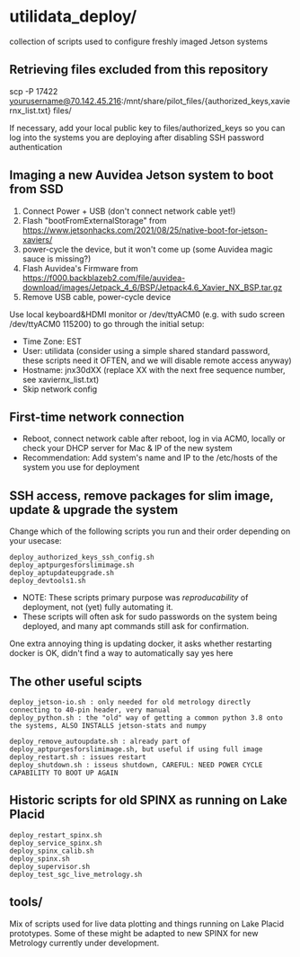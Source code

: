 # utilidata_deploy/

collection of scripts used to configure freshly imaged Jetson systems

## Retrieving files excluded from this repository

scp -P 17422 yourusername@70.142.45.216:/mnt/share/pilot_files/{authorized_keys,xaviernx_list.txt} files/

If necessary, add your local public key to files/authorized_keys
so you can log into the systems you are deploying after disabling SSH password authentication

## Imaging a new Auvidea Jetson system to boot from SSD

1. Connect Power + USB (don't connect network cable yet!)
2. Flash "bootFromExternalStorage" from https://www.jetsonhacks.com/2021/08/25/native-boot-for-jetson-xaviers/
3. power-cycle the device, but it won't come up (some Auvidea magic sauce is missing?)
4. Flash Auvidea's Firmware from https://f000.backblazeb2.com/file/auvidea-download/images/Jetpack_4_6/BSP/Jetpack4.6_Xavier_NX_BSP.tar.gz
5. Remove USB cable, power-cycle device

Use local keyboard&HDMI monitor or /dev/ttyACM0 (e.g. with sudo screen /dev/ttyACM0 115200) to go through the initial setup:
* Time Zone: EST
* User: utilidata (consider using a simple shared standard password, these scripts need it OFTEN, and we will disable remote access anyway)
* Hostname: jnx30dXX (replace XX with the next free sequence number, see xaviernx_list.txt)
* Skip network config

## First-time network connection

* Reboot, connect network cable after reboot, log in via ACM0, locally or check your DHCP server for Mac & IP of the new system
* Recommendation: Add system's name and IP to the /etc/hosts of the system you use for deployment

## SSH access, remove packages for slim image, update & upgrade the system

Change which of the following scripts you run and their order depending on your usecase:

```
deploy_authorized_keys_ssh_config.sh
deploy_aptpurgesforslimimage.sh
deploy_aptupdateupgrade.sh
deploy_devtools1.sh
```

* NOTE: These scripts primary purpose was _reproducability_ of deployment, not (yet) fully automating it.
* These scripts will often ask for sudo passwords on the system being deployed,
and many apt commands still ask for confirmation.

One extra annoying thing is updating docker, it asks whether restarting docker is OK, didn't find a way to automatically say yes here

## The other useful scipts

```
deploy_jetson-io.sh : only needed for old metrology directly connecting to 40-pin header, very manual
deploy_python.sh : the "old" way of getting a common python 3.8 onto the systems, ALSO INSTALLS jetson-stats and numpy

deploy_remove_autoupdate.sh : already part of deploy_aptpurgesforslimimage.sh, but useful if using full image
deploy_restart.sh : issues restart
deploy_shutdown.sh : isseus shutdown, CAREFUL: NEED POWER CYCLE CAPABILITY TO BOOT UP AGAIN
```

## Historic scripts for old SPINX as running on Lake Placid

```
deploy_restart_spinx.sh
deploy_service_spinx.sh
deploy_spinx_calib.sh
deploy_spinx.sh
deploy_supervisor.sh
deploy_test_sgc_live_metrology.sh
```

## tools/

Mix of scripts used for live data plotting and things running on Lake Placid prototypes.
Some of these might be adapted to new SPINX for new Metrology currently under development.


